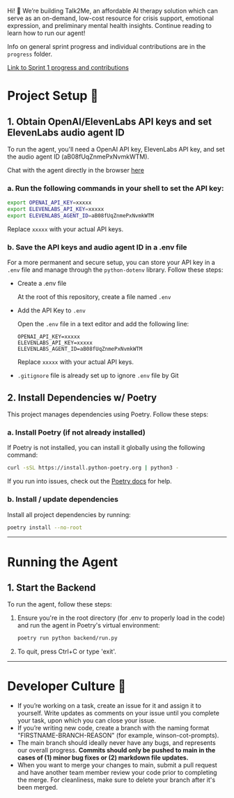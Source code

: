 Hi! 👋 We’re building Talk2Me, an affordable AI therapy solution which can serve as an on-demand, low-cost resource for crisis support, emotional expression, and preliminary mental health insights. Continue reading to learn how to run our agent!

Info on general sprint progress and individual contributions are in the `progress` folder.

[Link to Sprint 1 progress and contributions](https://github.com/winsonc7/CS224G/blob/main/progress/SPRINT_ONE.md)

# Project Setup 🤖

## 1. Obtain OpenAI/ElevenLabs API keys and set ElevenLabs audio agent ID

To run the agent, you'll need a OpenAI API key, ElevenLabs API key, and set the audio agent ID (aB08fUqZnmePxNvmkWTM).

Chat with the agent directly in the browser [here](https://elevenlabs.io/app/talk-to?agent_id=aB08fUqZnmePxNvmkWTM)

### a. Run the following commands in your shell to set the API key:

  ```bash
  export OPENAI_API_KEY=xxxxx
  export ELEVENLABS_API_KEY=xxxxx
  export ELEVENLABS_AGENT_ID=aB08fUqZnmePxNvmkWTM
  ```

  Replace `xxxxx` with your actual API keys.

### b.  Save the API keys and audio agent ID in a .env file

  For a more permanent and secure setup, you can store your API key in a `.env` file and manage through the `python-dotenv` library. Follow these steps:

- Create a .env file

  At the root of this repository, create a file named `.env`

- Add the API Key to `.env`

  Open the `.env` file in a text editor and add the following line:

  ```
  OPENAI_API_KEY=xxxxx
  ELEVENLABS_API_KEY=xxxxx
  ELEVENLABS_AGENT_ID=aB08fUqZnmePxNvmkWTM
  ```

  Replace `xxxxx` with your actual API keys.

- `.gitignore` file is already set up to ignore `.env` file by Git
  
## 2. Install Dependencies w/ Poetry

This project manages dependencies using Poetry. Follow these steps:

### a. Install Poetry (if not already installed)

If Poetry is not installed, you can install it globally using the following command:

  ```bash
  curl -sSL https://install.python-poetry.org | python3 -
  ```

If you run into issues, check out the [Poetry docs](https://python-poetry.org/docs/#installing-with-the-official-installer) for help.

### b. Install / update dependencies

Install all project dependencies by running:

  ```bash
  poetry install --no-root
  ```
---

# Running the Agent

## 1. Start the Backend

To run the agent, follow these steps:

1. Ensure you're in the root directory (for .env to properly load in the code) and run the agent in Poetry's virtual environment:

   ```bash
   poetry run python backend/run.py
   ```
  
2. To quit, press Ctrl+C or type 'exit'.
---
# Developer Culture 🔧
- If you’re working on a task, create an issue for it and assign it to yourself. Write updates as comments on your issue until you complete your task, upon which you can close your issue.
- If you’re writing new code, create a branch with the naming format "FIRSTNAME-BRANCH-REASON" (for example, winson-cot-prompts).
- The main branch should ideally never have any bugs, and represents our overall progress. **Commits should only be pushed to main in the cases of (1) minor bug fixes or (2) markdown file updates.**
- When you want to merge your changes to main, submit a pull request and have another team member review your code prior to completing the merge. For cleanliness, make sure to delete your branch after it's been merged.
